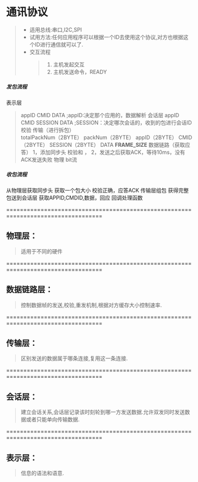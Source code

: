 # 通讯协议
> * 适用总线:串口,I2C,SPI
> * 试用方法:任何应用程序可以根据一个ID去使用这个协议,对方也根据这个ID进行通信就可以了.
> * 交互流程 
>	> 1. 主机发起交互
>	> 2. 主机发送命令，READY




##### 发包流程

表示层
> appID CMID DATA        ;appID:决定那个应用的，数据解析
会话层
> appID CMID SESSION DATA ;SESSION：决定哪次会话的，收到的包进行会话ID校验
传输（进行拆包）	
> totalPackNum（2BYTE） packNum（2BYTE） appID（2BYTE） CMID（2BYTE） SESSION（2BYTE） DATA **FRAME_SIZE**
数据链路（获取应答）
> 1，添加同步头 校验和 ， 2，发送之后获取ACK，等待10ms，没有ACK发送失败
物理
> bit流

##### 收包流程 
从物理层获取同步头
获取一个包大小
校验正确，应答ACK
传输层组包
获得完整包送到会话层
获取APPID,CMDID,数据，回应
回调处理函数




















==================================================================================

## 物理层：
> 适用于不同的硬件

==================================================================================

## 数据链路层：
> 控制数据帧的发送,校验,重发机制,根据对方缓存大小控制速率.
	
==================================================================================
## 传输层：
> 区别发送的数据属于哪条连接,复用这一条连接.

==================================================================================

## 会话层：
> 建立会话关系,会话层记录该时刻轮到哪一方发送数据.允许双发同时发送数据或者只能单向传输数据.

==================================================================================

## 表示层：

> 信息的语法和语意.